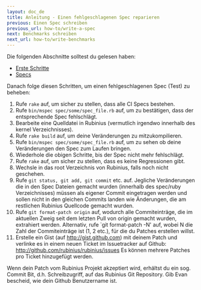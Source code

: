 ```yaml
---
layout: doc_de
title: Anleitung - Einen fehlgeschlagenen Spec reparieren
previous: Einen Spec schreiben
previous_url: how-to/write-a-spec
next: Benchmarks schreiben
next_url: how-to/write-benchmarks
---
```


Die folgenden Abschnitte solltest du gelesen haben:

  *  [Erste Schritte](/doc/de/getting-started/)
  *  [Specs](/doc/de/specs/)

Danach folge diesen Schritten, um einen fehlgeschlagenen Spec (Test) zu 
beheben:

  1. Rufe `rake` auf, um sicher zu stellen, dass alle CI Specs bestehen.
  2. Rufe `bin/mspec spec/some/spec_file.rb` auf, um zu bestätigen, dass der 
     entsprechende Spec fehlschlägt.
  3. Bearbeite eine Quelldatei in Rubinius (vermutlich irgendwo innerhalb des 
     kernel Verzeichnisses).
  4. Rufe `rake build` auf, um deine Veränderungen zu mitzukompilieren.
  5. Rufe `bin/mspec spec/some/spec_file.rb` auf, um zu sehen ob deine 
     Veränderungen den Spec zum Laufen bringen.
  6. Wiederhole die obigen Schritte, bis der Spec nicht mehr fehlschlägt.
  7. Rufe `rake` auf, um sicher zu stellen, dass es keine Regressionen gibt.
  8. Wechsle in das root Verzeichnis von Rubinius, falls noch nicht geschehen.
  9. Rufe `git status, git add, git commit` etc. auf. Jegliche Veränderungen 
     die in den Spec Dateien gemacht wurden (innerhalb des spec/ruby 
     Verzeichnisses) müssen als eigener Commit eingetragen werden und sollen 
     nicht in den gleichen Commits landen wie Änderungen, die am restlichen 
     Rubinius Quellcode gemacht wurden.
  10. Rufe `git format-patch origin` auf, wodurch alle Commiteinträge, die im 
      aktuellen Zweig seit dem letzten Pull von origin gemacht wurden, 
      extrahiert werden. Alternativ, rufe `git format-patch -N' auf, wobei N 
      die Zahl der Commiteinträge ist (1, 2 etc.), für die du Patches erstellen
      willst.
  11. Erstelle ein Gist (auf http://gist.github.com) mit deinem Patch und 
      verlinke es in einem neuen Ticket im Issuetracker auf Github: 
      http://github.com/rubinius/rubinius/issues Es können mehrere Patches pro
      Ticket hinzugefügt werden.

Wenn dein Patch vom Rubinius Projekt akzeptiert wird, erhältst du ein sog. 
Commit Bit, d.h. Schreibzugriff, auf das Rubinius Git Repository. Gib Evan 
bescheid, wie dein Github Benutzername ist.

